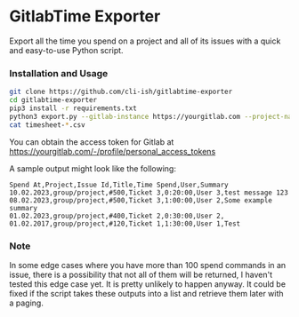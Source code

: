 # GitlabTime Exporter

Export all the time you spend on a project and all of its issues with a quick and easy-to-use Python script.

### Installation and Usage

```bash
git clone https://github.com/cli-ish/gitlabtime-exporter
cd gitlabtime-exporter
pip3 install -r requirements.txt
python3 export.py --gitlab-instance https://yourgitlab.com --project-name group/project --access-token xxxxx-XxXxXxXxXxXxXxXxXxXx
cat timesheet-*.csv
```

You can obtain the access token for Gitlab at https://yourgitlab.com/-/profile/personal_access_tokens

A sample output might look like the following:

```csv
Spend At,Project,Issue Id,Title,Time Spend,User,Summary
10.02.2023,group/project,#500,Ticket 3,0:20:00,User 3,test message 123
08.02.2023,group/project,#500,Ticket 3,1:00:00,User 2,Some example summary
01.02.2023,group/project,#400,Ticket 2,0:30:00,User 2,
01.02.2017,group/project,#120,Ticket 1,1:30:00,User 1,Test
```

### Note

In some edge cases where you have more than 100 spend commands in an issue, there is a possibility that not all of them will be returned,
I haven't tested this edge case yet. It is pretty unlikely to happen anyway. It could be fixed if the script takes these outputs into a list
and retrieve them later with a paging.
